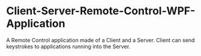# Client-Server-Remote-Control-WPF-Application
A Remote Control application made of a Client and a Server. Client can send keystrokes to applications running into the Server.
